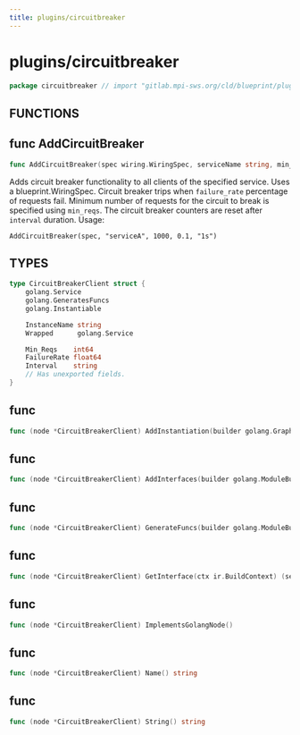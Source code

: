 ```yaml
---
title: plugins/circuitbreaker
---
```

# plugins/circuitbreaker
```go
package circuitbreaker // import "gitlab.mpi-sws.org/cld/blueprint/plugins/circuitbreaker"
```

## FUNCTIONS

## func AddCircuitBreaker
```go
func AddCircuitBreaker(spec wiring.WiringSpec, serviceName string, min_reqs int64, failure_rate float64, interval string)
```
Adds circuit breaker functionality to all clients of the specified service.
Uses a blueprint.WiringSpec. Circuit breaker trips when `failure_rate`
percentage of requests fail. Minimum number of requests for the circuit to
break is specified using `min_reqs`. The circuit breaker counters are reset
after `interval` duration. Usage:

    AddCircuitBreaker(spec, "serviceA", 1000, 0.1, "1s")


## TYPES

```go
type CircuitBreakerClient struct {
	golang.Service
	golang.GeneratesFuncs
	golang.Instantiable
```
```go
	InstanceName string
	Wrapped      golang.Service
```
```go
	Min_Reqs    int64
	FailureRate float64
	Interval    string
	// Has unexported fields.
}
```
## func 
```go
func (node *CircuitBreakerClient) AddInstantiation(builder golang.GraphBuilder) error
```

## func 
```go
func (node *CircuitBreakerClient) AddInterfaces(builder golang.ModuleBuilder) error
```

## func 
```go
func (node *CircuitBreakerClient) GenerateFuncs(builder golang.ModuleBuilder) error
```

## func 
```go
func (node *CircuitBreakerClient) GetInterface(ctx ir.BuildContext) (service.ServiceInterface, error)
```

## func 
```go
func (node *CircuitBreakerClient) ImplementsGolangNode()
```

## func 
```go
func (node *CircuitBreakerClient) Name() string
```

## func 
```go
func (node *CircuitBreakerClient) String() string
```


